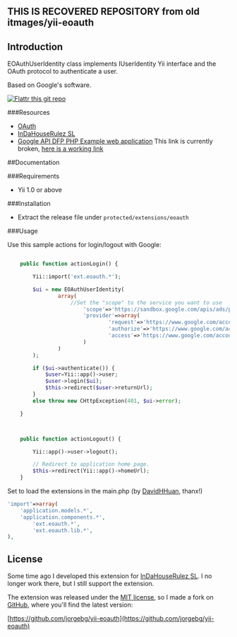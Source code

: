 THIS IS RECOVERED REPOSITORY from old itmages/yii-eoauth
----------

Introduction
------------
EOAuthUserIdentity class implements IUserIdentity Yii interface and the OAuth protocol to authenticate a user.

Based on Google's software.

[![Flattr this git repo](http://api.flattr.com/button/flattr-badge-large.png)](https://flattr.com/submit/auto?user_id=jorgebg&url=https://github.com/jorgebg/yii-eoauth&title=yii-eoauth&language=en_GB&tags=github&category=software) 

###Resources
* [OAuth](http://oauth.net/)
* [InDaHouseRulez SL](http://www.indahouserulez.com)
* [Google API DFP PHP Example web application](http://code.google.com/p/google-api-dfp-php/source/browse/trunk#trunk/webapp/lib) This link is currently broken, [here is a working link](https://code.google.com/p/oauth/source/browse/code/php/OAuth.php)



##Documentation

###Requirements
* Yii 1.0 or above

###Installation
* Extract the release file under `protected/extensions/eoauth`

###Usage

Use this sample actions for login/logout with Google:


```php

    public function actionLogin() {

        Yii::import('ext.eoauth.*');

        $ui = new EOAuthUserIdentity(
                array(
                	//Set the "scope" to the service you want to use
                        'scope'=>'https://sandbox.google.com/apis/ads/publisher/',
                        'provider'=>array(
                                'request'=>'https://www.google.com/accounts/OAuthGetRequestToken',
                                'authorize'=>'https://www.google.com/accounts/OAuthAuthorizeToken',
                                'access'=>'https://www.google.com/accounts/OAuthGetAccessToken',
                        )
                )
        );

        if ($ui->authenticate()) {
            $user=Yii::app()->user;
            $user->login($ui);
            $this->redirect($user->returnUrl);
        }
        else throw new CHttpException(401, $ui->error);

    }



    public function actionLogout() {

        Yii::app()->user->logout();

        // Redirect to application home page.
        $this->redirect(Yii::app()->homeUrl);
    }

```


Set to load the extensions in the main.php (by [DavidHHuan](http://www.yiiframework.com/user/2371/), thanx!)

```php
'import'=>array(
    'application.models.*',
    'application.components.*',
        'ext.eoauth.*',
        'ext.eoauth.lib.*',
),
```


License
---------
Some time ago I developed this extension for [InDaHouseRulez SL](http://www.indahouserulez.com). I no longer work there, but I still support the extension.

The extension was released under the [MIT license](http://www.opensource.org/licenses/mit-license.php), so I made a fork on [GitHub](https://github.com), where you'll find the latest version:

[https://github.com/jorgebg/yii-eoauth](https://github.com/jorgebg/yii-eoauth)
